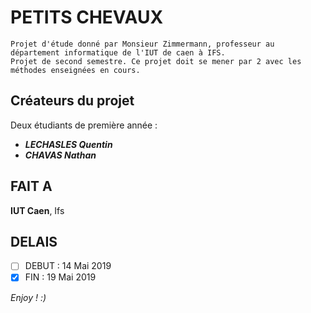 # PETITS CHEVAUX
    Projet d'étude donné par Monsieur Zimmermann, professeur au département informatique de l'IUT de caen à IFS. 
    Projet de second semestre. Ce projet doit se mener par 2 avec les méthodes enseignées en cours.

## Créateurs du projet

Deux étudiants de première année :
- ***LECHASLES Quentin*** 
- ***CHAVAS Nathan***

## FAIT A  
**IUT Caen**, Ifs

## DELAIS
- [ ] DEBUT    :   14 Mai 2019
- [x] FIN      :   19 Mai 2019

*Enjoy ! :)*
